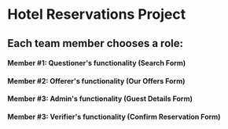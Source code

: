 # Hotel Reservations Project

## Each team member chooses a role:

####	Member #1: Questioner's functionality (Search Form) 
####	Member #2: Offerer's functionality (Our Offers Form)
####	Member #3: Admin's functionality (Guest Details Form)
####	Member #3: Verifier's functionality (Confirm Reservation Form)
